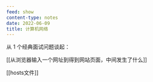 ```yaml
---
feed: show
content-type: notes
date: 2022-06-09
title: 计算机网络
---
```

从 1 个经典面试问题谈起：

[[从浏览器输入一个网址到得到网站页面，中间发生了什么]]

[[hosts文件]]